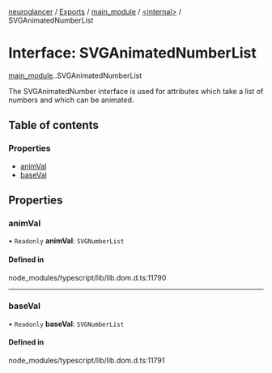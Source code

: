 [neuroglancer](../README.md) / [Exports](../modules.md) / [main\_module](../modules/main_module.md) / [<internal\>](../modules/main_module._internal_.md) / SVGAnimatedNumberList

# Interface: SVGAnimatedNumberList

[main_module](../modules/main_module.md).[<internal>](../modules/main_module._internal_.md).SVGAnimatedNumberList

The SVGAnimatedNumber interface is used for attributes which take a list of numbers and which can be animated.

## Table of contents

### Properties

- [animVal](main_module._internal_.SVGAnimatedNumberList.md#animval)
- [baseVal](main_module._internal_.SVGAnimatedNumberList.md#baseval)

## Properties

### animVal

• `Readonly` **animVal**: `SVGNumberList`

#### Defined in

node_modules/typescript/lib/lib.dom.d.ts:11790

___

### baseVal

• `Readonly` **baseVal**: `SVGNumberList`

#### Defined in

node_modules/typescript/lib/lib.dom.d.ts:11791
